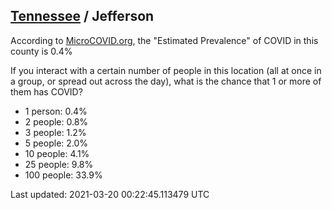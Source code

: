 
## [Tennessee](/united-states/tennessee) / Jefferson

According to [MicroCOVID.org](http://microcovid.org),
the "Estimated Prevalence" of COVID in this county is 0.4%

If you interact with a certain number of people in this location
(all at once in a group, or spread out across the day), what is the chance that
1 or more of them has COVID?

- 1 person: 0.4%
- 2 people: 0.8%
- 3 people: 1.2%
- 5 people: 2.0%
- 10 people: 4.1%
- 25 people: 9.8%
- 100 people: 33.9%

Last updated: 2021-03-20 00:22:45.113479 UTC
